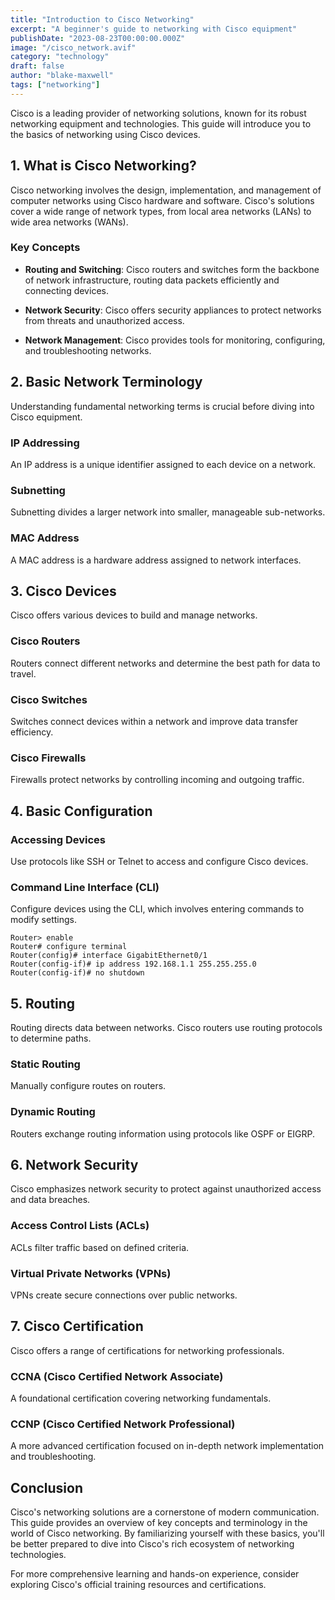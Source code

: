 ```yaml
---
title: "Introduction to Cisco Networking"
excerpt: "A beginner's guide to networking with Cisco equipment"
publishDate: "2023-08-23T00:00:00.000Z"
image: "/cisco_network.avif"
category: "technology"
draft: false
author: "blake-maxwell"
tags: ["networking"]
---
```


Cisco is a leading provider of networking solutions, known for its robust networking equipment and technologies. This guide will introduce you to the basics of networking using Cisco devices.

## 1. What is Cisco Networking?

Cisco networking involves the design, implementation, and management of computer networks using Cisco hardware and software. Cisco's solutions cover a wide range of network types, from local area networks (LANs) to wide area networks (WANs).

### Key Concepts

- **Routing and Switching**: Cisco routers and switches form the backbone of network infrastructure, routing data packets efficiently and connecting devices.

- **Network Security**: Cisco offers security appliances to protect networks from threats and unauthorized access.

- **Network Management**: Cisco provides tools for monitoring, configuring, and troubleshooting networks.

## 2. Basic Network Terminology

Understanding fundamental networking terms is crucial before diving into Cisco equipment.

### IP Addressing

An IP address is a unique identifier assigned to each device on a network.

### Subnetting

Subnetting divides a larger network into smaller, manageable sub-networks.

### MAC Address

A MAC address is a hardware address assigned to network interfaces.

## 3. Cisco Devices

Cisco offers various devices to build and manage networks.

### Cisco Routers

Routers connect different networks and determine the best path for data to travel.

### Cisco Switches

Switches connect devices within a network and improve data transfer efficiency.

### Cisco Firewalls

Firewalls protect networks by controlling incoming and outgoing traffic.

## 4. Basic Configuration

### Accessing Devices

Use protocols like SSH or Telnet to access and configure Cisco devices.

### Command Line Interface (CLI)

Configure devices using the CLI, which involves entering commands to modify settings.

```shell
Router> enable
Router# configure terminal
Router(config)# interface GigabitEthernet0/1
Router(config-if)# ip address 192.168.1.1 255.255.255.0
Router(config-if)# no shutdown
```

## 5. Routing

Routing directs data between networks. Cisco routers use routing protocols to determine paths.

### Static Routing

Manually configure routes on routers.

### Dynamic Routing

Routers exchange routing information using protocols like OSPF or EIGRP.

## 6. Network Security

Cisco emphasizes network security to protect against unauthorized access and data breaches.

### Access Control Lists (ACLs)

ACLs filter traffic based on defined criteria.

### Virtual Private Networks (VPNs)

VPNs create secure connections over public networks.

## 7. Cisco Certification

Cisco offers a range of certifications for networking professionals.

### CCNA (Cisco Certified Network Associate)

A foundational certification covering networking fundamentals.

### CCNP (Cisco Certified Network Professional)

A more advanced certification focused on in-depth network implementation and troubleshooting.

## Conclusion

Cisco's networking solutions are a cornerstone of modern communication. This guide provides an overview of key concepts and terminology in the world of Cisco networking. By familiarizing yourself with these basics, you'll be better prepared to dive into Cisco's rich ecosystem of networking technologies.

For more comprehensive learning and hands-on experience, consider exploring Cisco's official training resources and certifications.